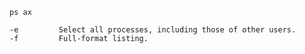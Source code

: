 


 

`ps ax`    

```
-e         Select all processes, including those of other users.
-f         Full-format listing.
```